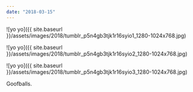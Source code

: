 ```yaml
---
date: "2018-03-15"
---
```


![yo yo]({{ site.baseurl }}/assets/images/2018/tumblr_p5n4gb3tjk1r16syio1_1280-1024x768.jpg)

![yo yo]({{ site.baseurl }}/assets/images/2018/tumblr_p5n4gb3tjk1r16syio2_1280-1024x768.jpg)

![yo yo]({{ site.baseurl }}/assets/images/2018/tumblr_p5n4gb3tjk1r16syio3_1280-1024x768.jpg)

Goofballs.
